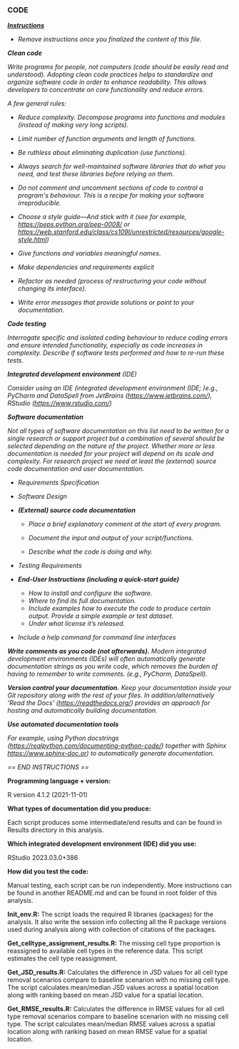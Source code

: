 ### CODE



<u>***Instructions***</u>

* *Remove instructions once you finalized the content of this file.*



***Clean code*** 

*Write programs for people, not computers (code should be easily read and understood). Adopting clean code practices helps to standardize and organize software code in order to enhance readability. This allows developers to concentrate on core functionality and reduce errors.* 

*A few general rules:*

- *Reduce complexity. Decompose programs into functions and modules (instead of making very long scripts).*
- *Limit number of function arguments and length of functions.*
- *Be ruthless about eliminating duplication (use functions).*
- *Always search for well-maintained software libraries that do what you need, and test these libraries     before relying on them.*
- *Do not comment and  uncomment sections of code to control a program's behaviour. This is a recipe for making your software irreproducible.* 
- *Choose a style guide—And stick with it (see for example, https://peps.python.org/pep-0008/ or https://web.stanford.edu/class/cs109l/unrestricted/resources/google-style.html)*
- *Give functions and variables meaningful names.*
- *Make dependencies and requirements explicit*
- *Refactor as needed (process of restructuring your code without changing its interface).*

- *Write error messages that provide solutions or point to your documentation.*



***Code testing***

*Interrogate specific and isolated coding behaviour to reduce coding errors and ensure intended functionality, especially as code increases in complexity. Describe if software tests performed and how to re-run these tests.*



***Integrated development environment** (IDE)*

*Consider using an IDE (integrated development environment (IDE; )e.g., PyCharm and DataSpell from JetBrains (https://www.jetbrains.com/), RStudio (https://www.rstudio.com/)* 



***Software documentation***

*Not all types of software documentation on this list need to be written for a single research or support project but a combination of several should be selected depending on the nature of the project. Whether more or less documentation is needed for your project will depend on its scale and complexity. For research project we need at least the (external) source code documentation and user documentation.*

- *Requirements Specification*

- *Software Design*

- ***(External) source code documentation***

  - *Place a brief explanatory comment at the start of every program.*

  - *Document the input and output of your script/functions.*
  - *Describe what the code is doing and why.*

- *Testing Requirements*
- ***End-User Instructions (including a quick-start guide)***
  - *How to install and configure the software.*
  - *Where to find its full documentation.*
  - *Include examples how to execute the code to produce certain output. Provide a simple example or test dataset.*
  - *Under what license it’s released.*
- *Include a help command for command line interfaces*



***Write comments as you code (not afterwards).** Modern integrated development environments (IDEs) will often automatically generate documentation strings as you write code, which removes the burden of having to remember to write comments. (e.g., PyCharm, DataSpell).*



***Version control your documentation.** Keep your documentation inside your Git repository along with the rest of your files. In addition/alternatively ‘Read the Docs’ (https://readthedocs.org/) provides an approach for hosting and automatically building documentation.* 



***Use automated documentation tools***

*For example, using Python docstrings (https://realpython.com/documenting-python-code/) together with Sphinx https://www.sphinx-doc.or) to automatically generate documentation.* 



 *== END INSTRUCTIONS ==*



**Programming language + version:**

R version 4.1.2 (2021-11-01)

**What types of documentation did you produce:**

Each script produces some intermediate/end results and can be found in Results directory in this analysis.

**Which integrated development environment (IDE) did you use:**

RStudio 2023.03.0+386

**How did you test the code:**

Manual testing, each script can be run independently. More instructions can be found in another README.md and can be found in root folder of this analysis.

**Init_env.R:** The script loads the required R libraries (packages) for the analysis. It also write the session info collecting all the R package versions used during analysis along with collection of citations of the packages. 

**Get\_celltype\_assignment_results.R:** The missing cell type proportion is reassigned to available cell types in the reference data. This script estimates the cell type reassignment.

**Get\_JSD\_results.R:** Calculates the difference in JSD values for all cell type removal scenarios compare to baseline scenarion with no missing cell type. The script calculates mean/median JSD values across a spatial location along with ranking based on mean JSD value for a spatial location.

**Get\_RMSE\_results.R:** Calculates the difference in RMSE values for all cell type removal scenarios compare to baseline scenarion with no missing cell type. The script calculates mean/median RMSE values across a spatial location along with ranking based on mean RMSE value for a spatial location.